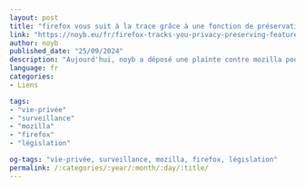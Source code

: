 ```yaml
---
layout: post
title: "firefox vous suit à la trace grâce à une fonction de préservation de la vie privée"
link: "https://noyb.eu/fr/firefox-tracks-you-privacy-preserving-feature"
author: noyb
published_date: "25/09/2024"
description: "Aujourd'hui, noyb a déposé une plainte contre mozilla pour avoir discrètement activé une prétendue fonction de confidentialité (appelée Privacy Preserving Attribution) dans son navigateur firefox. Contrairement à son nom rassurant, cette technologie permet à firefox de suivre le comportement des utilisateurs sur les sites web. En substance, c'est le navigateur qui contrôle le suivi, et non plus les sites web individuels. Bien qu'il s'agisse d'une amélioration par rapport au suivi des cookies, encore plus invasif, l'entreprise n'a jamais demandé à ses utilisateurs s'ils souhaitaient l'activer. Au lieu de cela, mozilla a décidé de l'activer par défaut une fois que les utilisateurs ont installé une récente mise à jour logicielle. Cette décision est d'autant plus inquiétante que mozilla a généralement la réputation d'être une alternative respectueuse de la vie privée, alors que la plupart des autres navigateurs sont basés sur Chromium de google."
language: fr
categories:
- Liens

tags:
- "vie-privée"
- "surveillance"
- "mozilla"
- "firefox"
- "législation"

og-tags: "vie-privée, surveillance, mozilla, firefox, législation"
permalink: /:categories/:year/:month/:day/:title/
---
```

